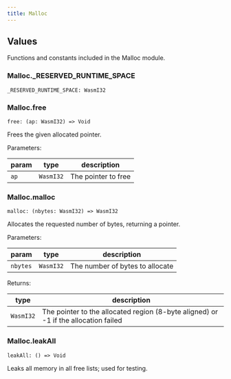 ```yaml
---
title: Malloc
---
```


## Values

Functions and constants included in the Malloc module.

### Malloc.**_RESERVED_RUNTIME_SPACE**

```grain
_RESERVED_RUNTIME_SPACE: WasmI32
```

### Malloc.**free**

```grain
free: (ap: WasmI32) => Void
```

Frees the given allocated pointer.

Parameters:

|param|type|description|
|-----|----|-----------|
|`ap`|`WasmI32`|The pointer to free|

### Malloc.**malloc**

```grain
malloc: (nbytes: WasmI32) => WasmI32
```

Allocates the requested number of bytes, returning a pointer.

Parameters:

|param|type|description|
|-----|----|-----------|
|`nbytes`|`WasmI32`|The number of bytes to allocate|

Returns:

|type|description|
|----|-----------|
|`WasmI32`|The pointer to the allocated region (8-byte aligned) or -1 if the allocation failed|

### Malloc.**leakAll**

```grain
leakAll: () => Void
```

Leaks all memory in all free lists; used for testing.

